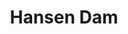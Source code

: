 ---
layout: base
permalink: locations/{{ California | slug }}/{{ Lake View Terrace | slug }}/{{ Hansen Dam | punc | slug }}/
tags: locations
title: Hansen Dam
---